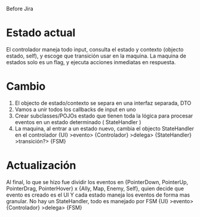 Before Jira

# Estado actual
El controlador maneja todo input, consulta el estado y contexto (objecto estado, self), y escoge que transición usar en la maquina.
La maquina de estados solo es un flag, y ejecuta acciones inmediatas en respuesta.

# Cambio
1. El objecto de estado/contexto se separa en una interfaz separada, DTO
2. Vamos a unir todos los callbacks de input en uno
3. Crear subclasses/POJOs estado que tienen toda la lógica para procesar eventos en un estado determinado ( StateHandler )
4. La maquina, al entrar a un estado nuevo, cambia el objecto StateHandler en el controlador
 {UI} >evento> {Controlador} >delega> {StateHandler} >transición?> {FSM}

# Actualización

Al final, lo que se hizo fue dividir los eventos en {PointerDown, PointerUp, PointerDrag, PointerHover} x {Ally, Map, Enemy, Self}, quien decide que evento es creado es el UI
Y cada estado maneja los eventos de forma mas granular.
No hay un StateHandler, todo es manejado por FSM
 {UI} >evento> {Controlador} >delega> {FSM}